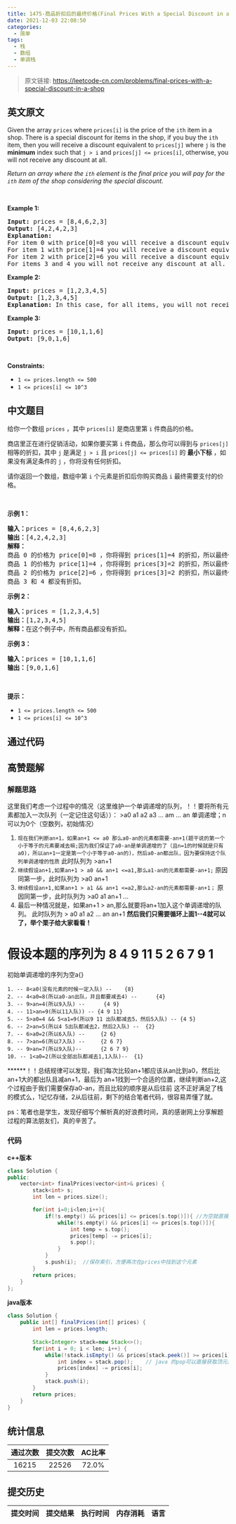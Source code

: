 ```yaml
---
title: 1475-商品折扣后的最终价格(Final Prices With a Special Discount in a Shop)
date: 2021-12-03 22:08:50
categories:
  - 简单
tags:
  - 栈
  - 数组
  - 单调栈
---
```


> 原文链接: https://leetcode-cn.com/problems/final-prices-with-a-special-discount-in-a-shop


## 英文原文
<div><p>Given the array <code>prices</code> where <code>prices[i]</code> is the price of the <code>ith</code> item in a shop. There is a special discount for items in the shop, if you buy the <code>ith</code> item, then you will receive a discount equivalent to <code>prices[j]</code> where <code>j</code> is the <strong>minimum</strong>&nbsp;index such that <code>j &gt; i</code> and <code>prices[j] &lt;= prices[i]</code>, otherwise, you will not receive any discount at all.</p>

<p><em>Return an array where the <code>ith</code> element is the final price you will pay for the <code>ith</code> item of the shop considering the special discount.</em></p>

<p>&nbsp;</p>
<p><strong>Example 1:</strong></p>

<pre>
<strong>Input:</strong> prices = [8,4,6,2,3]
<strong>Output:</strong> [4,2,4,2,3]
<strong>Explanation:</strong>&nbsp;
For item 0 with price[0]=8 you will receive a discount equivalent to prices[1]=4, therefore, the final price you will pay is 8 - 4 = 4.&nbsp;
For item 1 with price[1]=4 you will receive a discount equivalent to prices[3]=2, therefore, the final price you will pay is 4 - 2 = 2.&nbsp;
For item 2 with price[2]=6 you will receive a discount equivalent to prices[3]=2, therefore, the final price you will pay is 6 - 2 = 4.&nbsp;
For items 3 and 4 you will not receive any discount at all.
</pre>

<p><strong>Example 2:</strong></p>

<pre>
<strong>Input:</strong> prices = [1,2,3,4,5]
<strong>Output:</strong> [1,2,3,4,5]
<strong>Explanation:</strong> In this case, for all items, you will not receive any discount at all.
</pre>

<p><strong>Example 3:</strong></p>

<pre>
<strong>Input:</strong> prices = [10,1,1,6]
<strong>Output:</strong> [9,0,1,6]
</pre>

<p>&nbsp;</p>
<p><strong>Constraints:</strong></p>

<ul>
	<li><code>1 &lt;= prices.length &lt;= 500</code></li>
	<li><code>1 &lt;= prices[i] &lt;= 10^3</code></li>
</ul>
</div>

## 中文题目
<div><p>给你一个数组&nbsp;<code>prices</code>&nbsp;，其中&nbsp;<code>prices[i]</code>&nbsp;是商店里第&nbsp;<code>i</code>&nbsp;件商品的价格。</p>

<p>商店里正在进行促销活动，如果你要买第&nbsp;<code>i</code>&nbsp;件商品，那么你可以得到与 <code>prices[j]</code> 相等的折扣，其中&nbsp;<code>j</code>&nbsp;是满足&nbsp;<code>j &gt; i</code>&nbsp;且&nbsp;<code>prices[j] &lt;= prices[i]</code>&nbsp;的&nbsp;<strong>最小下标</strong>&nbsp;，如果没有满足条件的&nbsp;<code>j</code>&nbsp;，你将没有任何折扣。</p>

<p>请你返回一个数组，数组中第&nbsp;<code>i</code>&nbsp;个元素是折扣后你购买商品 <code>i</code>&nbsp;最终需要支付的价格。</p>

<p>&nbsp;</p>

<p><strong>示例 1：</strong></p>

<pre><strong>输入：</strong>prices = [8,4,6,2,3]
<strong>输出：</strong>[4,2,4,2,3]
<strong>解释：</strong>
商品 0 的价格为 price[0]=8 ，你将得到 prices[1]=4 的折扣，所以最终价格为 8 - 4 = 4 。
商品 1 的价格为 price[1]=4 ，你将得到 prices[3]=2 的折扣，所以最终价格为 4 - 2 = 2 。
商品 2 的价格为 price[2]=6 ，你将得到 prices[3]=2 的折扣，所以最终价格为 6 - 2 = 4 。
商品 3 和 4 都没有折扣。
</pre>

<p><strong>示例 2：</strong></p>

<pre><strong>输入：</strong>prices = [1,2,3,4,5]
<strong>输出：</strong>[1,2,3,4,5]
<strong>解释：</strong>在这个例子中，所有商品都没有折扣。
</pre>

<p><strong>示例 3：</strong></p>

<pre><strong>输入：</strong>prices = [10,1,1,6]
<strong>输出：</strong>[9,0,1,6]
</pre>

<p>&nbsp;</p>

<p><strong>提示：</strong></p>

<ul>
	<li><code>1 &lt;= prices.length &lt;= 500</code></li>
	<li><code>1 &lt;= prices[i] &lt;= 10^3</code></li>
</ul>
</div>

## 通过代码
<RecoDemo>
</RecoDemo>


## 高赞题解
### 解题思路

这里我们考虑一个过程中的情况（这里维护一个单调递增的队列，！！要将所有元素都加入一次队列（一定记住这句话））：
    >a0 a1 a2 a3 ... am ... an 单调递增；n可以为0个（空数列，初始情况）
1. ``现在我们判断an+1，如果an+1 <= a0 那么a0-an的元素都需要-an+1(题干说的第一个小于等于的元素要减去嘛;因为我们保证了a0-an是单调递增的了（且n=1的时候就是只有a0)，所以an+1一定是第一个小于等于a0-an的)，然后a0-an都出队，因为要保持这个队列单调递增的性质``
    此时队列为 >an+1
2. `继续假设an+1,如果an+1 > a0 && an+1 <=a1,那么a1-an的元素都需要-an+1;`
    原因同第一步，此时队列为 >a0 an+1
3. `继续假设an+1,如果an+1 > a1 && an+1 <=a2,那么a2-an的元素都需要-an+1；`
    原因同第一步，此时队列为 >a0 a1 an+1
        ...
4. 最后一种情况就是，如果an+1 > an,那么就要将an+1加入这个单调递增的队列。
    此时队列为 > a0 a1 a2 ... an an+1
    **然后我们只需要循环上面1--4就可以了，举个栗子给大家看看！**

# 假设本题的序列为 8 4 9 11 5 2 6 7 9 1 
初始单调递增的序列为空a{}
```
1. -- 8<a0(没有元素的时候一定入队) --    {8}
2. -- 4<a0=8(所以a0-an出队，并且都要减去4) --      {4}
3. -- 9>an=4(所以9入队) --      {4 9}
4. -- 11>an=9(所以11入队)) -- {4 9 11}
5. -- 5>a0=4 && 5<a1=9(所以9 11 出队都减去5，然后5入队) -- {4 5}
6. -- 2>an=5(所以4 5出队都减去2，然后2入队) --  {2}
7. -- 6>a0=2(所以6入队) --     {2 6}
8. -- 7>an=6(所以7入队) --     {2 6 7}
9. -- 9>an=7(所以9入队)--      {2 6 7 9}
10. -- 1<a0=2(所以全部出队都减去1,1入队)--  {1}
```

******！！总结规律可以发现，我们每次比较an+1都应该从an比到a0，然后比an+1大的都出队且减an+1，最后为
          an+1找到一个合适的位置，继续判断an+2,这个过程由于我们需要保存a0-an，而且比较的顺序是从后往前
          这不正好满足了栈的模式么，1记忆存储，2从后往前，剩下的结合笔者代码，很容易弄懂了就。

ps：笔者也是学生，发现仔细写个解析真的好浪费时间，真的感谢网上分享解题过程的算法朋友们，真的辛苦了。


### 代码
**c++版本**

```cpp
class Solution {
public:
    vector<int> finalPrices(vector<int>& prices) {
        stack<int> s;
        int len = prices.size();

        for(int i=0;i<len;i++){
            if(!s.empty() && prices[i] <= prices[s.top()]){ //为空就直接push
                while(!s.empty() && prices[i] <= prices[s.top()]){
                    int temp = s.top();
                    prices[temp] -= prices[i];
                    s.pop();
                }
            }
            s.push(i);  //保存索引，方便再次在prices中找到这个元素
        }
        return prices;
    }
};
```
**java版本**
```java
class Solution {
    public int[] finalPrices(int[] prices) {
        int len = prices.length;
        
        Stack<Integer> stack=new Stack<>();
        for(int i = 0; i < len; i++) {
            while(!stack.isEmpty() && prices[stack.peek()] >= prices[i]) {
                int index = stack.pop();    // java 的pop可以直接获取顶元素就不用像c++ 一样先top再pop了
                prices[index] -= prices[i];
            }
            stack.push(i);
        }   
        return prices;
    }
}
```

## 统计信息
| 通过次数 | 提交次数 | AC比率 |
| :------: | :------: | :------: |
|    16215    |    22526    |   72.0%   |

## 提交历史
| 提交时间 | 提交结果 | 执行时间 |  内存消耗  | 语言 |
| :------: | :------: | :------: | :--------: | :--------: |

